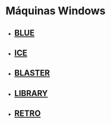 # Máquinas Windows

- ## [BLUE](Blue/Blue.md)

- ## [ICE](Ice/Ice.md)

- ## [BLASTER](Blaster/Blaster.md)

- ## [LIBRARY](Library/Library.md)

- ## [RETRO](Retro/Retro.md)
